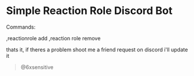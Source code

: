 # Simple Reaction Role Discord Bot

Commands:

,reactionrole add
,reaction role remove

thats it, if theres a problem shoot me a friend request on discord i'll update it
> @6xsensitive

